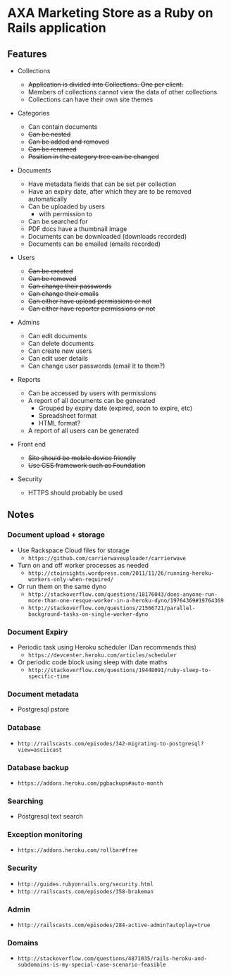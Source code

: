 # AXA Marketing Store as a Ruby on Rails application

## Features

* Collections
  * ~~Application is divided into Collections. One per client.~~
  * Members of collections cannot view the data of other collections
  * Collections can have their own site themes

* Categories
  * Can contain documents
  * ~~Can be nested~~
  * ~~Can be added and removed~~
  * ~~Can be renamed~~
  * ~~Position in the category tree can be changed~~

* Documents
  * Have metadata fields that can be set per collection
  * Have an expiry date, after which they are to be removed automatically
  * Can be uploaded by users
    * with permission to
  * Can be searched for
  * PDF docs have a thumbnail image
  * Documents can be downloaded (downloads recorded)
  * Documents can be emailed (emails recorded)

* Users
  * ~~Can be created~~
  * ~~Can be removed~~
  * ~~Can change their passwords~~
  * ~~Can change their emails~~
  * ~~Can either have upload permissions or not~~
  * ~~Can either have reporter permissions or not~~

* Admins
  * Can edit documents
  * Can delete documents
  * Can create new users
  * Can edit user details
  * Can change user passwords (email it to them?)

* Reports
  * Can be accessed by users with permissions
  * A report of all documents can be generated
    * Grouped by expiry date (expired, soon to expire, etc)
    * Spreadsheet format
    * HTML format?
  * A report of all users can be generated

* Front end
  * ~~Site should be mobile device friendly~~
  * ~~Use CSS framework such as Foundation~~

* Security
  * HTTPS should probably be used

## Notes

### Document upload + storage

* Use Rackspace Cloud files for storage
  * `https://github.com/carrierwaveuploader/carrierwave`
* Turn on and off worker processes as needed
  * `http://ctoinsights.wordpress.com/2011/11/26/running-heroku-workers-only-when-required/`
* Or run them on the same dyno
  * `http://stackoverflow.com/questions/18176043/does-anyone-run-more-than-one-resque-worker-in-a-heroku-dyno/19764369#19764369`
  * `http://stackoverflow.com/questions/21566721/parallel-background-tasks-on-single-worker-dyno`

### Document Expiry

* Periodic task using Heroku scheduler (Dan recommends this)
  * `https://devcenter.heroku.com/articles/scheduler`
* Or periodic code block using sleep with date maths
  * `http://stackoverflow.com/questions/19448091/ruby-sleep-to-specific-time`

### Document metadata

* Postgresql pstore

### Database

* `http://railscasts.com/episodes/342-migrating-to-postgresql?view=asciicast`

### Database backup

* `https://addons.heroku.com/pgbackups#auto-month`

### Searching

* Postgresql text search

### Exception monitoring

* `https://addons.heroku.com/rollbar#free`

### Security

* `http://guides.rubyonrails.org/security.html`
* `http://railscasts.com/episodes/358-brakeman`

### Admin

* `http://railscasts.com/episodes/284-active-admin?autoplay=true`

### Domains

* `http://stackoverflow.com/questions/4871035/rails-heroku-and-subdomains-is-my-special-case-scenario-feasible`

